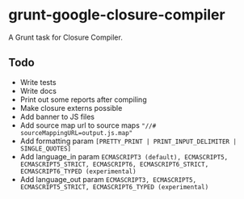 # grunt-google-closure-compiler

A Grunt task for Closure Compiler.

## Todo
- Write tests
- Write docs
- Print out some reports after compiling
- Make closure externs possible
- Add banner to JS files
- Add source map url to source maps `"//# sourceMappingURL=output.js.map"`
- Add formatting param `[PRETTY_PRINT | PRINT_INPUT_DELIMITER | SINGLE_QUOTES]`
- Add language_in param `ECMASCRIPT3 (default), ECMASCRIPT5, ECMASCRIPT5_STRICT, ECMASCRIPT6, ECMASCRIPT6_STRICT, ECMASCRIPT6_TYPED (experimental)`
- Add language_out param `ECMASCRIPT3, ECMASCRIPT5, ECMASCRIPT5_STRICT, ECMASCRIPT6_TYPED (experimental)`
